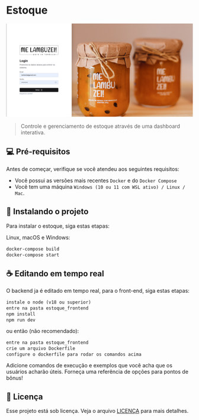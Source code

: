 # Estoque

<img src="printscreen.png" alt="Projeto">

> Controle e gerenciamento de estoque através de uma dashboard interativa.


## 💻 Pré-requisitos

Antes de começar, verifique se você atendeu aos seguintes requisitos:

- Você possui as versões mais recentes `Docker` e do `Docker Compose` 
- Você tem uma máquina `Windows (10 ou 11 com WSL ativo) / Linux / Mac`.

## 🚀 Instalando o projeto

Para instalar o estoque, siga estas etapas:

Linux, macOS e Windows:

```
docker-compose build
docker-compose start
```

## ☕ Editando em tempo real 

O backend ja é editado em tempo real, para o front-end, siga estas etapas:

```
instale o node (v18 ou superior)
entre na pasta estoque_frontend
npm install
npm run dev
```

ou então (não recomendado):
```
entre na pasta estoque_frontend
crie um arquivo Dockerfile
configure o dockerfile para rodar os comandos acima
```

Adicione comandos de execução e exemplos que você acha que os usuários acharão úteis. Forneça uma referência de opções
para pontos de bônus!

## 📝 Licença

Esse projeto está sob licença. Veja o arquivo [LICENÇA](LICENSE) para mais detalhes.